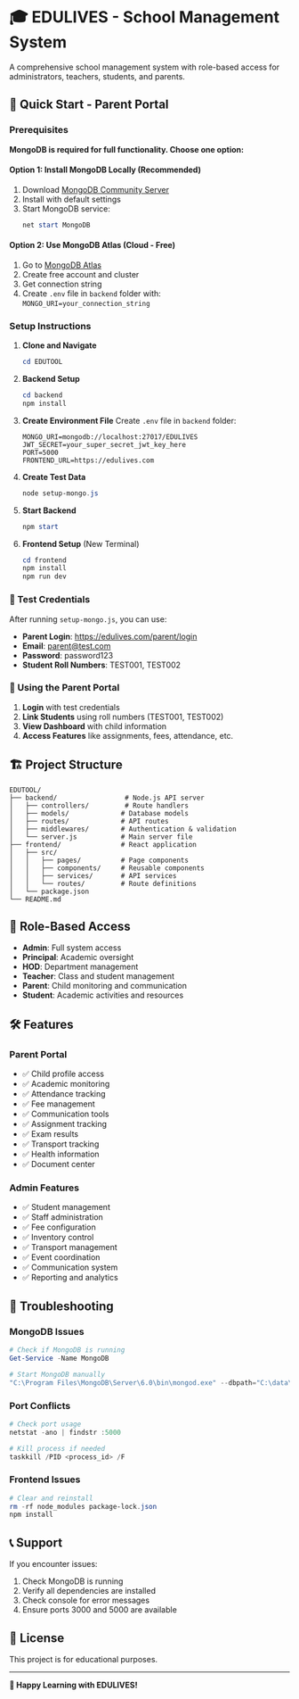 # 🎓 EDULIVES - School Management System

A comprehensive school management system with role-based access for administrators, teachers, students, and parents.

## 🚀 Quick Start - Parent Portal

### Prerequisites

**MongoDB is required for full functionality. Choose one option:**

#### Option 1: Install MongoDB Locally (Recommended)
1. Download [MongoDB Community Server](https://www.mongodb.com/try/download/community)
2. Install with default settings
3. Start MongoDB service:
   ```powershell
   net start MongoDB
   ```

#### Option 2: Use MongoDB Atlas (Cloud - Free)
1. Go to [MongoDB Atlas](https://www.mongodb.com/atlas)
2. Create free account and cluster
3. Get connection string
4. Create `.env` file in `backend` folder with: `MONGO_URI=your_connection_string`

### Setup Instructions

1. **Clone and Navigate**
   ```powershell
   cd EDUTOOL
   ```

2. **Backend Setup**
   ```powershell
   cd backend
   npm install
   ```

3. **Create Environment File**
   Create `.env` file in `backend` folder:
   ```
   MONGO_URI=mongodb://localhost:27017/EDULIVES
   JWT_SECRET=your_super_secret_jwt_key_here
   PORT=5000
   FRONTEND_URL=https://edulives.com
   ```

4. **Create Test Data**
   ```powershell
   node setup-mongo.js
   ```

5. **Start Backend**
   ```powershell
   npm start
   ```

6. **Frontend Setup** (New Terminal)
   ```powershell
   cd frontend
   npm install
   npm run dev
   ```

### 🧪 Test Credentials

After running `setup-mongo.js`, you can use:

- **Parent Login**: https://edulives.com/parent/login
- **Email**: parent@test.com
- **Password**: password123
- **Student Roll Numbers**: TEST001, TEST002

### 📱 Using the Parent Portal

1. **Login** with test credentials
2. **Link Students** using roll numbers (TEST001, TEST002)
3. **View Dashboard** with child information
4. **Access Features** like assignments, fees, attendance, etc.

## 🏗️ Project Structure

```
EDUTOOL/
├── backend/                 # Node.js API server
│   ├── controllers/         # Route handlers
│   ├── models/             # Database models
│   ├── routes/             # API routes
│   ├── middlewares/        # Authentication & validation
│   └── server.js           # Main server file
├── frontend/               # React application
│   ├── src/
│   │   ├── pages/          # Page components
│   │   ├── components/     # Reusable components
│   │   ├── services/       # API services
│   │   └── routes/         # Route definitions
│   └── package.json
└── README.md
```

## 🔐 Role-Based Access

- **Admin**: Full system access
- **Principal**: Academic oversight
- **HOD**: Department management
- **Teacher**: Class and student management
- **Parent**: Child monitoring and communication
- **Student**: Academic activities and resources

## 🛠️ Features

### Parent Portal
- ✅ Child profile access
- ✅ Academic monitoring
- ✅ Attendance tracking
- ✅ Fee management
- ✅ Communication tools
- ✅ Assignment tracking
- ✅ Exam results
- ✅ Transport tracking
- ✅ Health information
- ✅ Document center

### Admin Features
- ✅ Student management
- ✅ Staff administration
- ✅ Fee configuration
- ✅ Inventory control
- ✅ Transport management
- ✅ Event coordination
- ✅ Communication system
- ✅ Reporting and analytics

## 🚨 Troubleshooting

### MongoDB Issues
```powershell
# Check if MongoDB is running
Get-Service -Name MongoDB

# Start MongoDB manually
"C:\Program Files\MongoDB\Server\6.0\bin\mongod.exe" --dbpath="C:\data\db"
```

### Port Conflicts
```powershell
# Check port usage
netstat -ano | findstr :5000

# Kill process if needed
taskkill /PID <process_id> /F
```

### Frontend Issues
```powershell
# Clear and reinstall
rm -rf node_modules package-lock.json
npm install
```

## 📞 Support

If you encounter issues:
1. Check MongoDB is running
2. Verify all dependencies are installed
3. Check console for error messages
4. Ensure ports 3000 and 5000 are available

## 📄 License

This project is for educational purposes.

---

**🎉 Happy Learning with EDULIVES!** 
